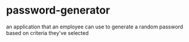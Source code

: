 # password-generator
an application that an employee can use to generate a random password based on criteria they've selected
